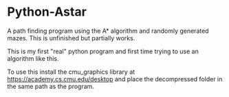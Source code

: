 # Python-Astar
A path finding program using the A* algorithm and randomly generated mazes. This is unfinished but partially works. 

This is my first "real" python program and first time trying to use an algorithm like this.

To use this install the cmu_graphics library at https://academy.cs.cmu.edu/desktop and place the decompressed folder in the same path as the program.